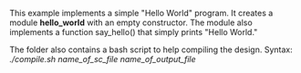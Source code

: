 This example implements a simple "Hello World" program. It creates a module **hello_world** with an empty constructor. The module also implements a function say_hello() that simply prints "Hello World."

The folder also contains a bash script to help compiling the design. Syntax: _./compile.sh name_of_sc_file name_of_output_file_
